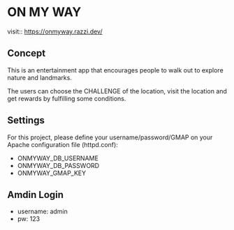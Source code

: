 # ON MY WAY
visit:: https://onmyway.razzi.dev/


Concept
-

This is an entertainment app that encourages people to walk out to explore nature and landmarks.

The users can choose the CHALLENGE of the location, visit the location and get rewards by fulfilling some conditions.


Settings
-

For this project, please define your username/password/GMAP on your Apache configuration file (httpd.conf):

- ONMYWAY_DB_USERNAME
- ONMYWAY_DB_PASSWORD
- ONMYWAY_GMAP_KEY


Amdin Login
-

- username: admin
- pw: 123

